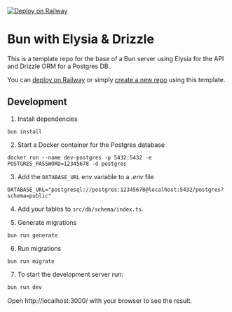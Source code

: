 [![Deploy on Railway](https://railway.app/button.svg)](https://railway.app/template/ospb5B?referralCode=codebrew)

# Bun with Elysia & Drizzle
This is a template repo for the base of a Bun server using Elysia for the API and Drizzle ORM for a Postgres DB.

You can [deploy on Railway](https://railway.app/template/ospb5B?referralCode=codebrew) or simply [create a new repo](https://github.com/thecodebrew/bun-elysia-prisma-base/generate) using this template.

## Development
1. Install dependencies
```
bun install
```
2. Start a Docker container for the Postgres database
```
docker run --name dev-postgres -p 5432:5432 -e POSTGRES_PASSWORD=12345678 -d postgres
```

3. Add the `DATABASE_URL` env variable to a _.env_ file
```
DATABASE_URL="postgresql://postgres:12345678@localhost:5432/postgres?schema=public"
```

4. Add your tables to `src/db/schema/index.ts`.

5. Generate migrations
```shell
bun run generate
```

6. Run migrations 
```shell
bun run migrate
```

7. To start the development server run:
```bash
bun run dev
```
Open http://localhost:3000/ with your browser to see the result.
